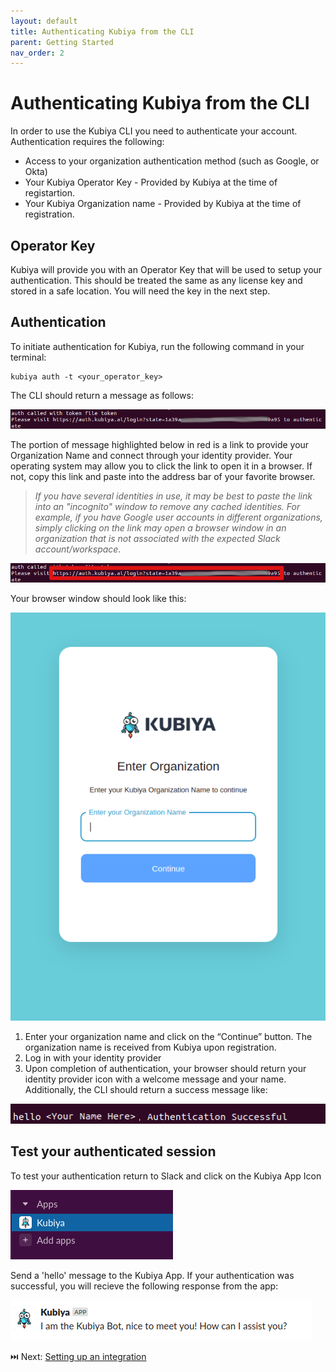 ```yaml
---
layout: default
title: Authenticating Kubiya from the CLI
parent: Getting Started
nav_order: 2
---
```

# Authenticating Kubiya from the CLI

In order to use the Kubiya CLI you need to authenticate your account. Authentication requires the following:

* Access to your organization authentication method (such as Google, or Okta)
* Your Kubiya Operator Key - Provided by Kubiya at the time of registartion.
* Your Kubiya Organization name - Provided by Kubiya at the time of registration.

## Operator Key

Kubiya will provide you with an Operator Key that will be used to setup your authentication.  This should be treated the same as any license key and stored in a safe location.  You will need the key in the next step.  

## Authentication
To initiate authentication for Kubiya, run the following command in your terminal:

    kubiya auth -t <your_operator_key>

The CLI should return a message as follows:

![](/images/auth-response.png)

The portion of message highlighted below in red is a link to provide your Organization Name and connect through your identity provider.  Your operating system may allow you to click the link to open it in a browser.  If not, copy this link and paste into the address bar of your favorite browser.

> *If you have several identities in use, it may be best to paste the link into an "incognito"*
> *window to remove any cached identities.  For example, if you have Google user accounts in*
> *different organizations, simply clicking on the link may open a browser window in an*
> *organization that is not associated with the expected Slack account/workspace.*

![](/images/auth-link.png)

Your browser window should look like this:

![](/images/organization.png)

1. Enter your organization name and click on the “Continue” button. The organization name is received from Kubiya upon registration.
2. Log in with your identity provider
3. Upon completion of authentication, your browser should return your identity provider icon with a welcome message and your name.  Additionally, the CLI should return a success message like:

![](/images/auth-success.png)

## Test your authenticated session

To test your authentication return to Slack and click on the Kubiya App Icon

![](/images/kubiya-icon.png)

Send a 'hello' message to the Kubiya App.  If your authentication was successful, you will recieve the following response from the app:

![](/images/hello-response.png)

⏭️ Next: [Setting up an integration](gs_enable_integrations.html)